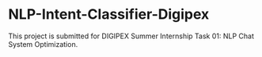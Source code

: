 # NLP-Intent-Classifier-Digipex
This project is submitted for DIGIPEX Summer Internship Task 01: NLP Chat System Optimization.
